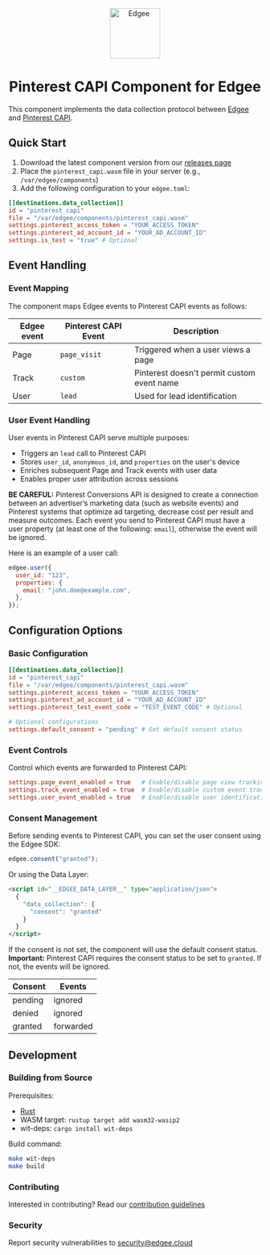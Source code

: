 <div align="center">
<p align="center">
  <a href="https://www.edgee.cloud">
    <picture>
      <source media="(prefers-color-scheme: dark)" srcset="https://cdn.edgee.cloud/img/component-dark.svg">
      <img src="https://cdn.edgee.cloud/img/component.svg" height="100" alt="Edgee">
    </picture>
  </a>
</p>
</div>


<h1 align="center">Pinterest CAPI Component for Edgee</h1>

This component implements the data collection protocol between [Edgee](https://www.edgee.cloud) and [Pinterest CAPI](https://help.pinterest.com/en/business/article/getting-started-with-the-conversions-api).

## Quick Start

1. Download the latest component version from our [releases page](../../releases)
2. Place the `pinterest_capi.wasm` file in your server (e.g., `/var/edgee/components`)
3. Add the following configuration to your `edgee.toml`:

```toml
[[destinations.data_collection]]
id = "pinterest_capi"
file = "/var/edgee/components/pinterest_capi.wasm"
settings.pinterest_access_token = "YOUR_ACCESS_TOKEN"
settings.pinterest_ad_account_id = "YOUR_AD_ACCOUNT_ID"
settings.is_test = "true" # Optional
```

## Event Handling

### Event Mapping
The component maps Edgee events to Pinterest CAPI events as follows:

| Edgee event | Pinterest CAPI Event  | Description |
|-------------|-----------|-------------|
| Page   | `page_visit`     | Triggered when a user views a page |
| Track  | `custom` | Pinterest doesn't permit custom event name |
| User   | `lead` | Used for lead identification |

### User Event Handling
User events in Pinterest CAPI serve multiple purposes:
- Triggers an `lead` call to Pinterest CAPI
- Stores `user_id`, `anonymous_id`, and `properties` on the user's device
- Enriches subsequent Page and Track events with user data
- Enables proper user attribution across sessions

**BE CAREFUL:**
Pinterest Conversions API is designed to create a connection between an advertiser’s marketing data (such as website events) and Pinterest systems that optimize ad targeting, decrease cost per result and measure outcomes.
Each event you send to Pinterest CAPI must have a user property (at least one of the following: `email`), otherwise the event will be ignored.

Here is an example of a user call:
```javascript
edgee.user({
  user_id: "123",
  properties: {
    email: "john.doe@example.com",
  },
});
```

## Configuration Options

### Basic Configuration
```toml
[[destinations.data_collection]]
id = "pinterest_capi"
file = "/var/edgee/components/pinterest_capi.wasm"
settings.pinterest_access_token = "YOUR_ACCESS_TOKEN"
settings.pinterest_ad_account_id = "YOUR_AD_ACCOUNT_ID"
settings.pinterest_test_event_code = "TEST_EVENT_CODE" # Optional

# Optional configurations
settings.default_consent = "pending" # Set default consent status
```

### Event Controls
Control which events are forwarded to Pinterest CAPI:
```toml
settings.page_event_enabled = true   # Enable/disable page view tracking
settings.track_event_enabled = true  # Enable/disable custom event tracking
settings.user_event_enabled = true   # Enable/disable user identification
```

### Consent Management
Before sending events to Pinterest CAPI, you can set the user consent using the Edgee SDK: 
```javascript
edgee.consent("granted");
```

Or using the Data Layer:
```html
<script id="__EDGEE_DATA_LAYER__" type="application/json">
  {
    "data_collection": {
      "consent": "granted"
    }
  }
</script>
```

If the consent is not set, the component will use the default consent status.
**Important:** Pinterest CAPI requires the consent status to be set to `granted`. If not, the events will be ignored.

| Consent | Events |
|---------|--------|
| pending | ignored |
| denied  | ignored |
| granted | forwarded |

## Development

### Building from Source
Prerequisites:
- [Rust](https://www.rust-lang.org/tools/install)
- WASM target: `rustup target add wasm32-wasip2`
- wit-deps: `cargo install wit-deps`

Build command:
```bash
make wit-deps
make build
```

### Contributing
Interested in contributing? Read our [contribution guidelines](./CONTRIBUTING.md)

### Security
Report security vulnerabilities to [security@edgee.cloud](mailto:security@edgee.cloud)
```